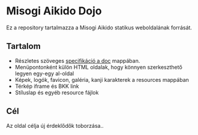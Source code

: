 # Misogi Aikido Dojo

Ez a repository tartalmazza a Misogi Aikido statikus weboldalának forrását.

## Tartalom
- Részletes szöveges [specifikáció a doc](doc/Weblap-specifiacio-es-tartalom.md) mappában.
- Menüpontonként külön HTML oldalak, hogy könnyen szerkeszthető legyen egy-egy al-oldal
- Képek, logók,  favicon, galéria, kanji karakterek a resources mappában
- Térkép iframe és BKK link
- Stíluslap és egyéb resource fájlok

## Cél
Az oldal célja új érdeklődők toborzása..
